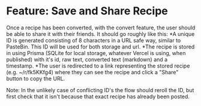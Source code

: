 # Feature: Save and Share Recipe
Once a recipe has been converted, with the convert feature, the user should be able to share it with their friends. It should go roughly like this:
*A unique ID is generated consisting of 8 characters in a URL safe way, similar to PasteBin. This ID will be used for both storage and url.
*The recipe is stored in using Prisma (SQLite for local storage, whatever Vercel is using, when published) with it's id, raw text, converted text (markdown) and a timestamp.
*The user is redirected to a link representing the stored recipe (e.g. ~/r/fk5KKfg4) where they can see the recipe and click a "Share" button to copy the URL.

Note: In the unlikely case of conflicting ID's the flow should reroll the ID, but first check that it isn't because that exact recipe has already been posted.